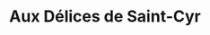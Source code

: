 ---
title: "Aux Délices de Saint-Cyr"
url: /saint-cyr-sur-loire/aux-delices-de-saint-cyr/
shop: boulangerie
---